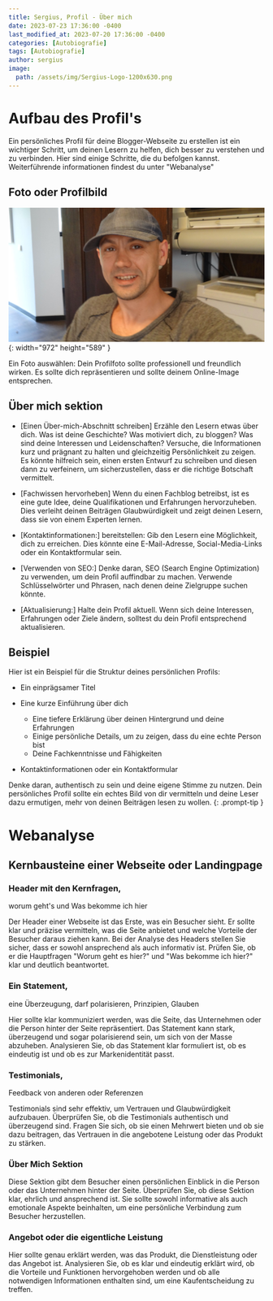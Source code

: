 ```yaml
---
title: Sergius, Profil - Über mich
date: 2023-07-23 17:36:00 -0400
last_modified_at: 2023-07-20 17:36:00 -0400
categories: [Autobiografie]
tags: [Autobiografie]
author: sergius
image:
  path: /assets/img/Sergius-Logo-1200x630.png
---
```


# Aufbau des Profil's

Ein persönliches Profil für deine Blogger-Webseite zu erstellen ist ein wichtiger Schritt, um deinen Lesern zu helfen, dich besser zu verstehen und zu verbinden. Hier sind einige Schritte, die du befolgen kannst. Weiterführende informationen findest du unter "Webanalyse"

## Foto oder Profilbild

![Desktop View](/assets/img/sergius-im-buero.png){: width="972" height="589" }

Ein Foto auswählen: Dein Profilfoto sollte professionell und freundlich wirken. Es sollte dich repräsentieren und sollte deinem Online-Image entsprechen.

## Über mich sektion

- [Einen Über-mich-Abschnitt schreiben] Erzähle den Lesern etwas über dich. Was ist deine Geschichte? Was motiviert dich, zu bloggen? Was sind deine Interessen und Leidenschaften? Versuche, die Informationen kurz und prägnant zu halten und gleichzeitig Persönlichkeit zu zeigen. Es könnte hilfreich sein, einen ersten Entwurf zu schreiben und diesen dann zu verfeinern, um sicherzustellen, dass er die richtige Botschaft vermittelt.

- [Fachwissen hervorheben] Wenn du einen Fachblog betreibst, ist es eine gute Idee, deine Qualifikationen und Erfahrungen hervorzuheben. Dies verleiht deinen Beiträgen Glaubwürdigkeit und zeigt deinen Lesern, dass sie von einem Experten lernen.

- [Kontaktinformationen:] bereitstellen: Gib den Lesern eine Möglichkeit, dich zu erreichen. Dies könnte eine E-Mail-Adresse, Social-Media-Links oder ein Kontaktformular sein.

- [Verwenden von SEO:] Denke daran, SEO (Search Engine Optimization) zu verwenden, um dein Profil auffindbar zu machen. Verwende Schlüsselwörter und Phrasen, nach denen deine Zielgruppe suchen könnte.

- [Aktualisierung:] Halte dein Profil aktuell. Wenn sich deine Interessen, Erfahrungen oder Ziele ändern, solltest du dein Profil entsprechend aktualisieren.

## Beispiel

Hier ist ein Beispiel für die Struktur deines persönlichen Profils:

- Ein einprägsamer Titel

- Eine kurze Einführung über dich

  + Eine tiefere Erklärung über deinen Hintergrund und deine Erfahrungen
  + Einige persönliche Details, um zu zeigen, dass du eine echte Person bist
  + Deine Fachkenntnisse und Fähigkeiten

- Kontaktinformationen oder ein Kontaktformular

Denke daran, authentisch zu sein und deine eigene Stimme zu nutzen. Dein persönliches Profil sollte ein echtes Bild von dir vermitteln und deine Leser dazu ermutigen, mehr von deinen Beiträgen lesen zu wollen. {: .prompt-tip }

# Webanalyse

## Kernbausteine einer Webseite oder Landingpage

### Header mit den Kernfragen, 

worum geht's und Was bekomme ich hier

Der Header einer Webseite ist das Erste, was ein Besucher sieht. Er sollte klar und präzise vermitteln, was die Seite anbietet und welche Vorteile der Besucher daraus ziehen kann. Bei der Analyse des Headers stellen Sie sicher, dass er sowohl ansprechend als auch informativ ist. Prüfen Sie, ob er die Hauptfragen "Worum geht es hier?" und "Was bekomme ich hier?" klar und deutlich beantwortet.

### Ein Statement, 

eine Überzeugung, darf polarisieren, Prinzipien, Glauben

Hier sollte klar kommuniziert werden, was die Seite, das Unternehmen oder die Person hinter der Seite repräsentiert. Das Statement kann stark, überzeugend und sogar polarisierend sein, um sich von der Masse abzuheben. Analysieren Sie, ob das Statement klar formuliert ist, ob es eindeutig ist und ob es zur Markenidentität passt.

### Testimonials,

Feedback von anderen oder Referenzen

Testimonials sind sehr effektiv, um Vertrauen und Glaubwürdigkeit aufzubauen. Überprüfen Sie, ob die Testimonials authentisch und überzeugend sind. Fragen Sie sich, ob sie einen Mehrwert bieten und ob sie dazu beitragen, das Vertrauen in die angebotene Leistung oder das Produkt zu stärken.

### Über Mich Sektion

Diese Sektion gibt dem Besucher einen persönlichen Einblick in die Person oder das Unternehmen hinter der Seite. Überprüfen Sie, ob diese Sektion klar, ehrlich und ansprechend ist. Sie sollte sowohl informative als auch emotionale Aspekte beinhalten, um eine persönliche Verbindung zum Besucher herzustellen.

### Angebot oder die eigentliche Leistung

Hier sollte genau erklärt werden, was das Produkt, die Dienstleistung oder das Angebot ist. Analysieren Sie, ob es klar und eindeutig erklärt wird, ob die Vorteile und Funktionen hervorgehoben werden und ob alle notwendigen Informationen enthalten sind, um eine Kaufentscheidung zu treffen.